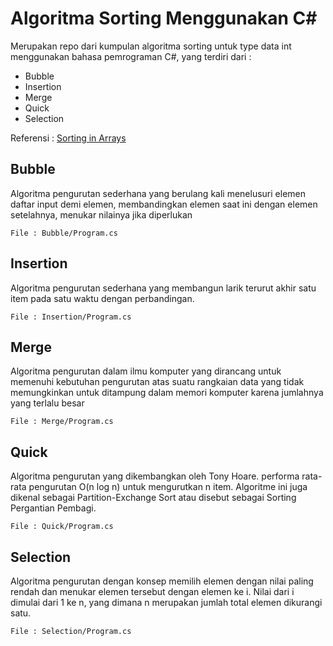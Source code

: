 # Algoritma Sorting Menggunakan C#
Merupakan repo dari kumpulan algoritma sorting untuk type data int menggunakan bahasa pemrograman C#, yang terdiri dari :

- Bubble
- Insertion
- Merge
- Quick
- Selection

Referensi : [Sorting in Arrays](https://www.thedshandbook.com/sorting-in-arrays/)

## Bubble
Algoritma pengurutan sederhana yang berulang kali menelusuri elemen daftar input demi elemen, membandingkan elemen saat ini dengan elemen setelahnya, menukar nilainya jika diperlukan

`File : Bubble/Program.cs`

## Insertion
Algoritma pengurutan sederhana yang membangun larik terurut akhir satu item pada satu waktu dengan perbandingan.

`File : Insertion/Program.cs`

## Merge
Algoritma pengurutan dalam ilmu komputer yang dirancang untuk memenuhi kebutuhan pengurutan atas suatu rangkaian data yang tidak memungkinkan untuk ditampung dalam memori komputer karena jumlahnya yang terlalu besar

`File : Merge/Program.cs`

## Quick
Algoritma pengurutan yang dikembangkan oleh Tony Hoare. performa rata-rata pengurutan O(n log n) untuk mengurutkan n item. Algoritme ini juga dikenal sebagai Partition-Exchange Sort atau disebut sebagai Sorting Pergantian Pembagi.

`File : Quick/Program.cs`

## Selection
Algoritma pengurutan dengan konsep memilih elemen dengan nilai paling rendah dan menukar elemen tersebut dengan elemen ke i. Nilai dari i dimulai dari 1 ke n, yang dimana n merupakan jumlah total elemen dikurangi satu.

`File : Selection/Program.cs`

